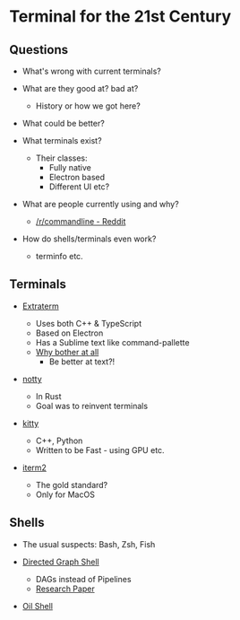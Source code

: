
# Terminal for the 21st Century

## Questions

* What's wrong with current terminals?

* What are they good at? bad at?
    - History or how we got here?

* What could be better?

* What terminals exist?
    - Their classes: 
        + Fully native
        + Electron based
        + Different UI etc?

* What are people currently using and why?
    - [/r/commandline - Reddit](https://www.reddit.com/r/commandline/comments/83lsnt/what_is_your_favorite_terminal/)

* How do shells/terminals even work?
    - terminfo etc.

## Terminals

* [Extraterm](https://github.com/sedwards2009/extraterm/)
    - Uses both C++ & TypeScript
    - Based on Electron
    - Has a Sublime text like command-pallette
    - [Why bother at all](http://extraterm.org/why.html)
        + Be better at text?!

* [notty](https://github.com/withoutboats/notty/)
    - In Rust
    - Goal was to reinvent terminals

* [kitty](https://github.com/kovidgoyal/kitty)
    - C++, Python
    - Written to be Fast - using GPU etc.

* [iterm2](https://gitlab.com/gnachman/iterm2/)
    - The gold standard?
    - Only for MacOS

## Shells

* The usual suspects: Bash, Zsh, Fish

* [Directed Graph Shell](https://www2.dmst.aueb.gr/dds/sw/dgsh/)
    - DAGs instead of Pipelines
    - [Research Paper](https://ieeexplore.ieee.org/stamp/stamp.jsp?tp=&arnumber=7903579)

* [Oil Shell](www.oilshell.org/)

